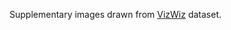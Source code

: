 Supplementary images drawn from [VizWiz](https://vizwiz.org/tasks-and-datasets/image-classification/) dataset.

